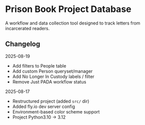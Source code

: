 # Prison Book Project Database
 A workflow and data collection tool designed to track letters from incarcerated readers.

## Changelog
2025-08-19
* Add filters to People table
* Add custom Person queryset/manager
* Add No Longer In Custody labels / filter
* Remove Just PADA workflow status

2025-08-17
* Restructured project (added `src/` dir)
* Added fly.io dev server config
* Environment-based color scheme support
* Project Python3.10 -> 3.12
